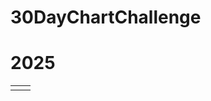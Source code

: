 # 30DayChartChallenge

<!-- badges: start -->
<!-- badges: end -->


# 2025  
<table>
    <tr>
        <td><img src=""></td>
        <td></td>
    </tr>
</table>
  
